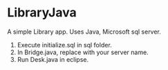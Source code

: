 # LibraryJava
A simple Library app.
Uses Java, Microsoft sql server.

1. Execute initialize.sql in sql folder.
2. In Bridge.java, replace with your server name.
3. Run Desk.java in eclipse.
